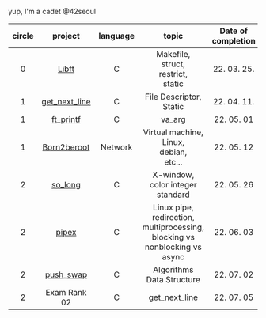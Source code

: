 yup, I'm a cadet @42seoul

| circle |                                          project                                           | language |                                          topic                                           | Date of completion |
| :----: | :----------------------------------------------------------------------------------------: | :------: | :--------------------------------------------------------------------------------------: | :----------------: |
|   0    |         <a href="https://github.com/mtae616/42_cursus/tree/master/libft">Libft</a>         |    C     |                 Makefile, <br /> struct, <br /> restrict, <br /> static                  |    22. 03. 25.     |
|   1    | <a href="https://github.com/mtae616/42_cursus/tree/master/get_next_line">get_next_line</a> |    C     |                              File Descriptor, <br /> Static                              |    22. 04. 11.     |
|   1    |     <a href="https://github.com/mtae616/42_cursus/tree/master/ft_printf">ft_printf</a>     |    C     |                                          va_arg                                          |     22. 05. 01     |
|   1    |   <a href="https://github.com/mtae616/42_cursus/tree/master/Born2beroot">Born2beroot</a>   | Network  |               Virtual machine, <br /> Linux, <br /> debian, <br /> etc...                |     22. 05. 12     |
|   2    |       <a href="https://github.com/mtae616/42_cursus/tree/master/so_long">so_long</a>       |    C     |                         X-window, <br /> color integer standard                          |     22. 05. 26     |
|   2    |         <a href="https://github.com/mtae616/42_cursus/tree/master/pipex">pipex</a>         |    C     | Linux pipe, redirection, <br /> multiprocessing, <br /> blocking vs nonblocking vs async |     22. 06. 03     |
|   2    |     <a href="https://github.com/mtae616/42_cursus/tree/master/push_swap">push_swap</a>     |    C     |                             Algorithms <br /> Data Structure                             |     22. 07. 02     |
|   2    |                                        Exam Rank 02                                        |    C     |                                      get_next_line                                       |     22. 07. 05     |
